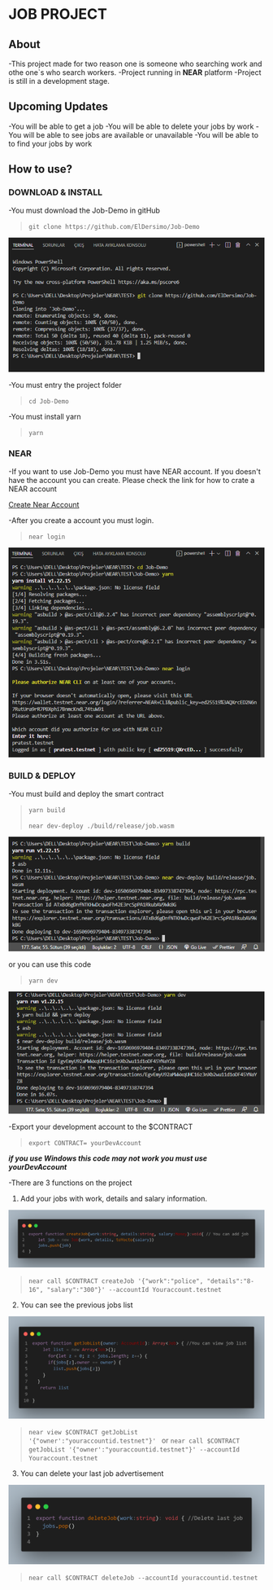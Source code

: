 # **JOB PROJECT**

## About
-This project made for two reason one is someone who searching work and othe one`s who search workers.
-Project running in **NEAR** platform
-Project is still in a development stage.

## Upcoming Updates
-You will be able to get a job
-You will be able to delete your jobs by work
-You will be able to see jobs are available or unavailable
-You will be able to to find your jobs by work

## How to use? 

### DOWNLOAD & INSTALL
-You must download the Job-Demo in gitHub


>`git clone https://github.com/ElDersimo/Job-Demo` 

![Git Clone](/img/git%20clone.png)

-You must entry the project folder
>`cd Job-Demo`

-You must install yarn
> `yarn`

### NEAR
-If you want to use Job-Demo you must have NEAR account. If you doesn't have the account you can create. Please check the link for how to crate a NEAR account

[Create Near Account](https://docs.near.org/docs/develop/basics/create-account)

-After you create a account you must login.

> `near login`

![ cd-yarn-login ](/img/cd%20-yarn-login.png)


### BUILD & DEPLOY
-You must build and deploy the smart contract

> `yarn build`
>
> `near dev-deploy ./build/release/job.wasm`    

![yarn build & near dev-deploy](/img/yarn%20build%20%26%20near%20dev-deploy.png)

or you can use this code

> `yarn dev`

![yarn dev](/img/yarn%20dev.png)

-Export your development account to the $CONTRACT

> `export CONTRACT= yourDevAccount`


***if you use Windows this code may not work you must use yourDevAccount***


-There are 3 functions on the project
1. Add your jobs with work, details and salary information.


![createJob](/img/export%20function.png)

> `near call $CONTRACT createJob '{"work":"police", "details":"8-16", "salary":"300"}' --accountId Youraccount.testnet `

2. You can see the previous jobs list

![getJobList](/img/get%20job%20list.png)

> `near view $CONTRACT getJobList '{"owner':"youraccountid.testnet"}' `
or
> `near call $CONTRACT getJobList '{"owner':"youraccountid.testnet"}' --accountId Youraccount.testnet `

3. You can delete your last job advertisement

![deleteJob](/img/deletejob.png)

> `near call $CONTRACT deleteJob --accountId youraccountid.testnet `